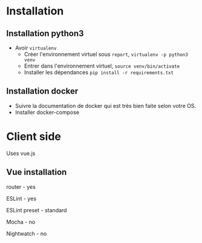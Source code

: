 Installation
============

Installation python3
--------------------
- Avoir `virtualenv` 
    - Créer l'environnement virtuel sous `report`, `virtualenv -p python3 venv`
    - Entrer dans l'environnement virtuel, `source venv/bin/activate`
    - Installer les dépendances `pip install -r requirements.txt`

Installation docker
-------------------
- Suivre la documentation de docker qui est très bien faite selon votre OS.
- Installer docker-compose


Client side
===========
Uses vue.js

Vue installation
----------------
router - yes

ESLint - yes

ESLint preset - standard

Mocha - no

Nightwatch - no
